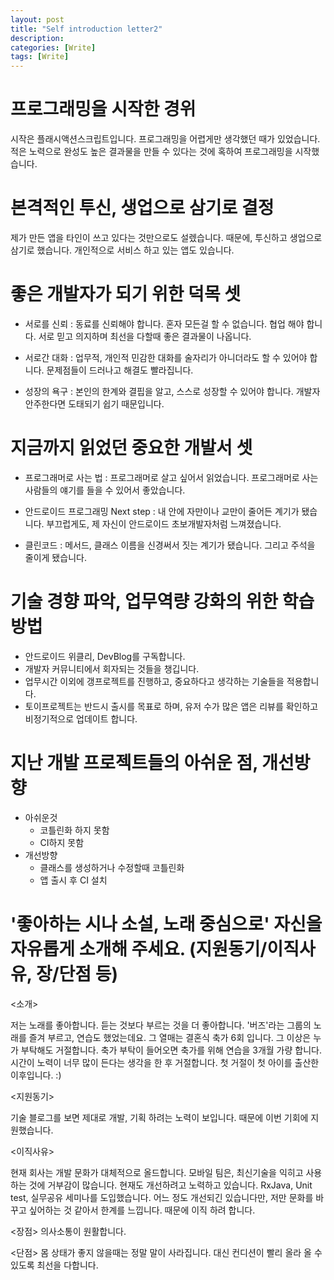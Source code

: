 ```yaml
---
layout: post
title: "Self introduction letter2"
description: 
categories: [Write]
tags: [Write]
---
```


# 프로그래밍을 시작한 경위

시작은 플래시액션스크립트입니다. 프로그래밍을 어렵게만 생각했던 때가 있었습니다. 적은 노력으로 완성도 높은 결과물을 만들 수 있다는 것에 혹하여 프로그래밍을 시작했습니다.

# 본격적인 투신, 생업으로 삼기로 결정

제가 만든 앱을 타인이 쓰고 있다는 것만으로도 설렜습니다.
때문에, 투신하고 생업으로 삼기로 했습니다. 개인적으로 서비스 하고 있는 앱도 있습니다.

# 좋은 개발자가 되기 위한 덕목 셋

- 서로를 신뢰 : 동료를 신뢰해야 합니다. 혼자 모든걸 할 수 없습니다. 협업 해야 합니다. 서로 믿고 의지하며 최선을 다할때 좋은 결과물이 나옵니다.

- 서로간 대화 : 업무적, 개인적 민감한 대화를 술자리가 아니더라도 할 수 있어야 합니다. 문제점들이 드러나고 해결도 빨라집니다.

- 성장의 욕구 : 본인의 한계와 결핍을 알고, 스스로 성장할 수 있어야 합니다. 개발자 안주한다면 도태되기 쉽기 때문입니다.

# 지금까지 읽었던 중요한 개발서 셋

* 프로그래머로 사는 법 : 프로그래머로 살고 싶어서 읽었습니다. 프로그래머로 사는 사람들의 얘기를 들을 수 있어서 좋았습니다.

- 안드로이드 프로그래밍 Next step : 내 안에 자만이나 교만이 줄어든 계기가 됐습니다. 부끄럽게도, 제 자신이 안드로이드 초보개발자처럼 느껴졌습니다.

- 클린코드 : 메서드, 클래스 이름을 신경써서 짓는 계기가 됐습니다. 그리고 주석을 줄이게 됐습니다.

# 기술 경향 파악, 업무역량 강화의 위한 학습방법

- 안드로이드 위클리, DevBlog를 구독합니다.
- 개발자 커뮤니티에서 회자되는 것들을 챙깁니다.
- 업무시간 이외에 갱프로젝트를 진행하고, 중요하다고 생각하는 기술들을 적용합니다. 
- 토이프로젝트는 반드시 출시를 목표로 하며, 유저 수가 많은 앱은 리뷰를 확인하고 비정기적으로 업데이트 합니다.

# 지난 개발 프로젝트들의 아쉬운 점, 개선방향

- 아쉬운것
  - 코틀린화 하지 못함
  - CI하지 못함
- 개선방향
  - 클래스를 생성하거나 수정할때 코틀린화
  - 앱 출시 후 CI 설치

# '좋아하는 시나 소설, 노래 중심으로' 자신을 자유롭게 소개해 주세요. (지원동기/이직사유, 장/단점 등)

<소개> 

저는 노래를 좋아합니다. 듣는 것보다 부르는 것을 더 좋아합니다. '버즈'라는 그룹의 노래를 즐겨 부르고, 연습도 했었는데요. 그 열매는 결혼식 축가 6회 입니다. 그 이상은 누가 부탁해도 거절합니다. 축가 부탁이 들어오면 축가를 위해 연습을 3개월 가량 합니다. 시간이 노력이 너무 많이 든다는 생각을 한 후 거절합니다. 첫 거절이 첫 아이를 출산한 이후입니다. :)  

<지원동기> 

기술 블로그를 보면 제대로 개발, 기획 하려는 노력이 보입니다. 때문에 이번 기회에 지원했습니다.  

<이직사유> 

현재 회사는 개발 문화가 대체적으로 올드합니다. 모바일 팀은, 최신기술을 익히고 사용하는 것에 거부감이 많습니다. 현재도 개선하려고 노력하고 있습니다. RxJava, Unit test, 실무공유 세미나를 도입했습니다. 어느 정도 개선되긴 있습니다만, 저만 문화를 바꾸고 싶어하는 것 같아서 한계를 느낍니다.  때문에 이직 하려 합니다.  

<장점> 의사소통이 원활합니다. 

<단점> 몸 상태가 좋지 않을때는 정말 말이 사라집니다. 대신 컨디션이 빨리 올라 올 수 있도록 최선을 다합니다. 